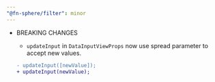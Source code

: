 ```yaml
---
"@fn-sphere/filter": minor
---
```


- BREAKING CHANGES

  - `updateInput` in `DataInputViewProps` now use spread parameter to accept new values.

  ```diff
  - updateInput([newValue]);
  + updateInput(newValue);
  ```
